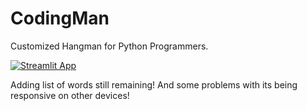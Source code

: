 # CodingMan

Customized Hangman for Python Programmers.

[![Streamlit App](https://static.streamlit.io/badges/streamlit_badge_black_white.svg)](https://share.streamlit.io/choudhary-vaibhav/codingman/main/app.py)


Adding list of words still remaining!
And some problems with its being responsive on other devices!